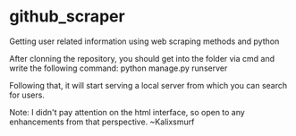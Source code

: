 # github_scraper
Getting user related information using web scraping methods and python

After clonning the repository, you should get into the folder via cmd and write the following command:
  python manage.py runserver

Following that, it will start serving a local server from which you can search for users.

Note: I didn't pay attention on the html interface, so open to any enhancements from that perspective.
~Kalixsmurf
